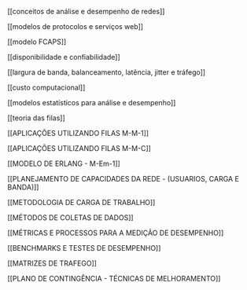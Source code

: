 [[conceitos de análise e desempenho de redes]]

[[modelos de protocolos e serviços web]]

[[modelo FCAPS]]

[[disponibilidade e confiabilidade]]

[[largura de banda, balanceamento, latência, jitter e tráfego]]

[[custo computacional]]

[[modelos estatísticos para análise e desempenho]]

[[teoria das filas]]

[[APLICAÇÕES UTILIZANDO FILAS M-M-1]]

[[APLICAÇÕES UTILIZANDO FILAS M-M-C]]

[[MODELO DE ERLANG - M-Em-1]]

[[PLANEJAMENTO DE CAPACIDADES DA REDE - (USUARIOS, CARGA E BANDA)]]

[[METODOLOGIA DE CARGA DE TRABALHO]]

[[MÉTODOS DE COLETAS DE DADOS]]

[[MÉTRICAS E PROCESSOS PARA A MEDIÇÃO DE DESEMPENHO]]

[[BENCHMARKS E TESTES DE DESEMPENHO]]

[[MATRIZES DE TRAFEGO]]

[[PLANO DE CONTINGÊNCIA - TÉCNICAS DE MELHORAMENTO]]